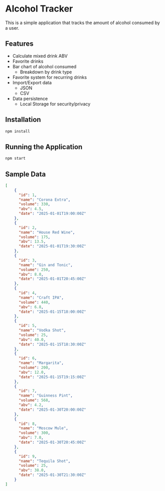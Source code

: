 # Alcohol Tracker
 
This is a simple application that tracks the amount of alcohol consumed by a user.

## Features

- Calculate mixed drink ABV
- Favorite drinks
- Bar chart of alcohol consumed
  - Breakdown by drink type
- Favorite system for recurring drinks
- Import/Export data
  - JSON
  - CSV 
- Data persistence
  - Local Storage for security/privacy

## Installation

```bash
npm install
```

## Running the Application

```bash
npm start
```

## Sample Data

```json
[
    {
      "id": 1,
      "name": "Corona Extra",
      "volume": 330,
      "abv": 4.5,
      "date": "2025-01-01T19:00:00Z"
    },
    {
      "id": 2,
      "name": "House Red Wine",
      "volume": 175,
      "abv": 13.5,
      "date": "2025-01-01T19:30:00Z"
    },
    {
      "id": 3,
      "name": "Gin and Tonic",
      "volume": 250,
      "abv": 8.0,
      "date": "2025-01-01T20:45:00Z"
    },
    {
      "id": 4,
      "name": "Craft IPA",
      "volume": 440,
      "abv": 6.8,
      "date": "2025-01-15T18:00:00Z"
    },
    {
      "id": 5,
      "name": "Vodka Shot",
      "volume": 25,
      "abv": 40.0,
      "date": "2025-01-15T18:30:00Z"
    },
    {
      "id": 6,
      "name": "Margarita",
      "volume": 200,
      "abv": 12.0,
      "date": "2025-01-15T19:15:00Z"
    },
    {
      "id": 7,
      "name": "Guinness Pint",
      "volume": 568,
      "abv": 4.2,
      "date": "2025-01-30T20:00:00Z"
    },
    {
      "id": 8,
      "name": "Moscow Mule",
      "volume": 300,
      "abv": 7.0,
      "date": "2025-01-30T20:45:00Z"
    },
    {
      "id": 9,
      "name": "Tequila Shot",
      "volume": 25,
      "abv": 38.0,
      "date": "2025-01-30T21:30:00Z"
    }
]
```